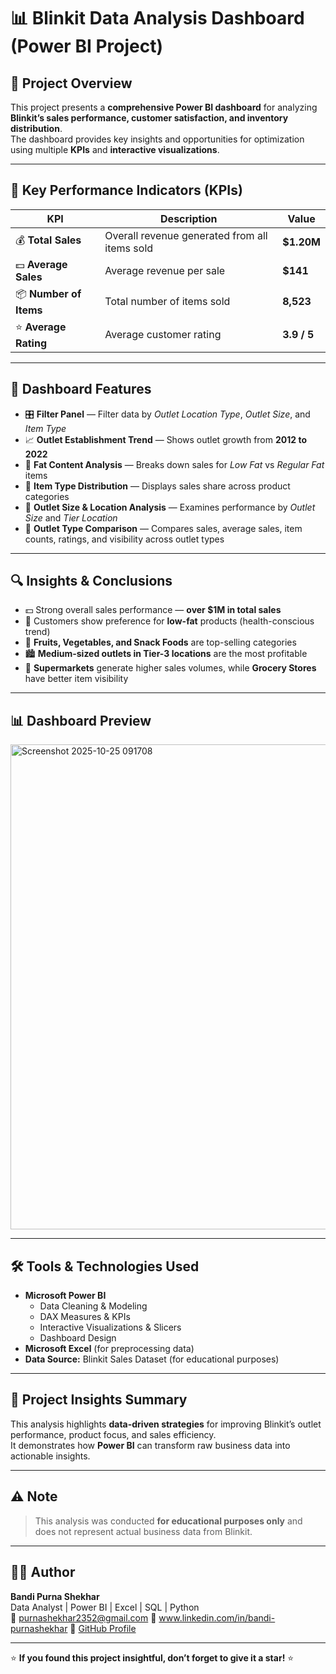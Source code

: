 # 📊 Blinkit Data Analysis Dashboard (Power BI Project)

## 🧭 Project Overview
This project presents a **comprehensive Power BI dashboard** for analyzing **Blinkit’s sales performance, customer satisfaction, and inventory distribution**.  
The dashboard provides key insights and opportunities for optimization using multiple **KPIs** and **interactive visualizations**.

---

## 🎯 Key Performance Indicators (KPIs)

| KPI | Description | Value |
|------|--------------|--------|
| 💰 **Total Sales** | Overall revenue generated from all items sold | **$1.20M** |
| 💵 **Average Sales** | Average revenue per sale | **$141** |
| 📦 **Number of Items** | Total number of items sold | **8,523** |
| ⭐ **Average Rating** | Average customer rating | **3.9 / 5** |

---

## 🧩 Dashboard Features

- 🎛️ **Filter Panel** — Filter data by *Outlet Location Type*, *Outlet Size*, and *Item Type*  
- 📈 **Outlet Establishment Trend** — Shows outlet growth from **2012 to 2022**  
- 🥗 **Fat Content Analysis** — Breaks down sales for *Low Fat* vs *Regular Fat* items  
- 🍎 **Item Type Distribution** — Displays sales share across product categories  
- 🏬 **Outlet Size & Location Analysis** — Examines performance by *Outlet Size* and *Tier Location*  
- 🛒 **Outlet Type Comparison** — Compares sales, average sales, item counts, ratings, and visibility across outlet types  

---

## 🔍 Insights & Conclusions

- 💵 Strong overall sales performance — **over $1M in total sales**  
- 🥦 Customers show preference for **low-fat** products (health-conscious trend)  
- 🍌 **Fruits, Vegetables, and Snack Foods** are top-selling categories  
- 🏙️ **Medium-sized outlets in Tier-3 locations** are the most profitable  
- 🏪 **Supermarkets** generate higher sales volumes, while **Grocery Stores** have better item visibility  

---

## 📊 Dashboard Preview
<img width="1427" height="776" alt="Screenshot 2025-10-25 091708" src="https://github.com/user-attachments/assets/07093e7d-3efd-46e9-aebb-7ded96ce5ba9" />


---

## 🛠️ Tools & Technologies Used
- **Microsoft Power BI**
  - Data Cleaning & Modeling  
  - DAX Measures & KPIs  
  - Interactive Visualizations & Slicers  
  - Dashboard Design  
- **Microsoft Excel** (for preprocessing data)
- **Data Source:** Blinkit Sales Dataset (for educational purposes)

---

## 📘 Project Insights Summary
This analysis highlights **data-driven strategies** for improving Blinkit’s outlet performance, product focus, and sales efficiency.  
It demonstrates how **Power BI** can transform raw business data into actionable insights.

---

## ⚠️ Note
> This analysis was conducted **for educational purposes only** and does not represent actual business data from Blinkit.

---

## 👨‍💻 Author
**Bandi Purna Shekhar**  
Data Analyst | Power BI | Excel | SQL | Python  
📧 purnashekhar2352@gmail.com
🔗 www.linkedin.com/in/bandi-purnashekhar
🔗 [GitHub Profile](https://github.com/purnashekhar)

---

⭐ **If you found this project insightful, don’t forget to give it a star!** ⭐
